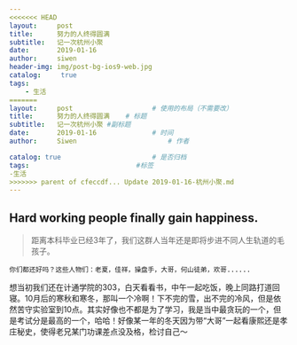 ```yaml
---
<<<<<<< HEAD
layout:     post
title:      努力的人终得圆满
subtitle:   记一次杭州小聚
date:       2019-01-16
author:     siwen
header-img: img/post-bg-ios9-web.jpg
catalog: 	 true
tags:
    - 生活
=======
layout:     post   				    # 使用的布局（不需要改）
title:      努力的人终得圆满 	# 标题 
subtitle:   记一次杭州小聚 #副标题
date:       2019-01-16 				# 时间
author:     Siwen 						# 作者

catalog: true 						# 是否归档
tags:			  				#标签
-生活
>>>>>>> parent of cfeccdf... Update 2019-01-16-杭州小聚.md
---
```

## Hard working people finally gain happiness.

>距离本科毕业已经3年了，我们这群人当年还是即将步进不同人生轨道的毛孩子。

    你们都还好吗？这些人物们：老夏，佳祥，操盘手，大哥，何山徒弟，欢哥......
   想当初我们还在计通学院的303，白天看看书，中午一起吃饭，晚上同路打道回寝。10月后的寒秋和寒冬，那叫一个冷啊！下不完的雪，出不完的冷风，但是依然苦守实验室到10点。其实好像也不都是为了学习，我是当中最贪玩的一个，但是考试分是最高的一个，哈哈！好像某一年的冬天因为带“大哥”一起看康熙还是孝庄秘史，使得老兄某门功课差点没及格，检讨自己～

